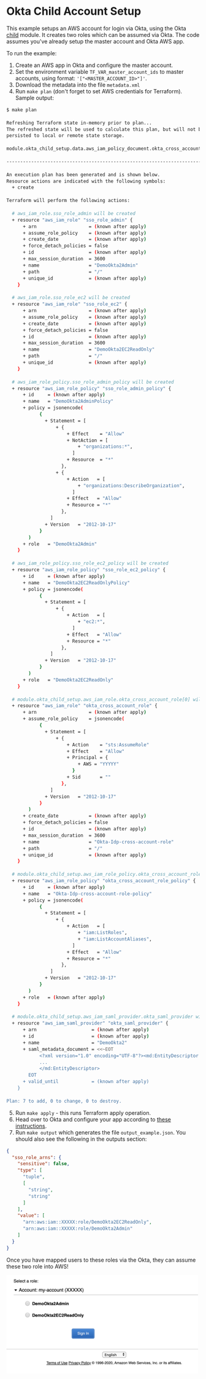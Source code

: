# Okta Child Account Setup

This example setups an AWS account for login via Okta, using the Okta  [child](../../modules/child) module. It creates two roles which can be assumed via Okta. 
The code assumes you've already setup the master account and Okta AWS app.

To run the example:
1) Create an AWS app in Okta and configure the master account.
2) Set the environment variable `TF_VAR_master_account_ids` to master accounts, using format: `'["<MASTER_ACCOUNT_ID>"]'`.
3) Download the metadata into the file `metadata.xml`
4) Run `make plan` (don't forget to set AWS credentials for Terraform). Sample output:

```bash
$ make plan

Refreshing Terraform state in-memory prior to plan...
The refreshed state will be used to calculate this plan, but will not be
persisted to local or remote state storage.

module.okta_child_setup.data.aws_iam_policy_document.okta_cross_account_role_assume_policy: Refreshing state...

------------------------------------------------------------------------

An execution plan has been generated and is shown below.
Resource actions are indicated with the following symbols:
  + create

Terraform will perform the following actions:

  # aws_iam_role.sso_role_admin will be created
  + resource "aws_iam_role" "sso_role_admin" {
      + arn                   = (known after apply)
      + assume_role_policy    = (known after apply)
      + create_date           = (known after apply)
      + force_detach_policies = false
      + id                    = (known after apply)
      + max_session_duration  = 3600
      + name                  = "DemoOkta2Admin"
      + path                  = "/"
      + unique_id             = (known after apply)
    }

  # aws_iam_role.sso_role_ec2 will be created
  + resource "aws_iam_role" "sso_role_ec2" {
      + arn                   = (known after apply)
      + assume_role_policy    = (known after apply)
      + create_date           = (known after apply)
      + force_detach_policies = false
      + id                    = (known after apply)
      + max_session_duration  = 3600
      + name                  = "DemoOkta2EC2ReadOnly"
      + path                  = "/"
      + unique_id             = (known after apply)
    }

  # aws_iam_role_policy.sso_role_admin_policy will be created
  + resource "aws_iam_role_policy" "sso_role_admin_policy" {
      + id     = (known after apply)
      + name   = "DemoOkta2AdminPolicy"
      + policy = jsonencode(
            {
              + Statement = [
                  + {
                      + Effect    = "Allow"
                      + NotAction = [
                          + "organizations:*",
                        ]
                      + Resource  = "*"
                    },
                  + {
                      + Action   = [
                          + "organizations:DescribeOrganization",
                        ]
                      + Effect   = "Allow"
                      + Resource = "*"
                    },
                ]
              + Version   = "2012-10-17"
            }
        )
      + role   = "DemoOkta2Admin"
    }

  # aws_iam_role_policy.sso_role_ec2_policy will be created
  + resource "aws_iam_role_policy" "sso_role_ec2_policy" {
      + id     = (known after apply)
      + name   = "DemoOkta2EC2ReadOnlyPolicy"
      + policy = jsonencode(
            {
              + Statement = [
                  + {
                      + Action   = [
                          + "ec2:*",
                        ]
                      + Effect   = "Allow"
                      + Resource = "*"
                    },
                ]
              + Version   = "2012-10-17"
            }
        )
      + role   = "DemoOkta2EC2ReadOnly"
    }

  # module.okta_child_setup.aws_iam_role.okta_cross_account_role[0] will be created
  + resource "aws_iam_role" "okta_cross_account_role" {
      + arn                   = (known after apply)
      + assume_role_policy    = jsonencode(
            {
              + Statement = [
                  + {
                      + Action    = "sts:AssumeRole"
                      + Effect    = "Allow"
                      + Principal = {
                          + AWS = "YYYYY"
                        }
                      + Sid       = ""
                    },
                ]
              + Version   = "2012-10-17"
            }
        )
      + create_date           = (known after apply)
      + force_detach_policies = false
      + id                    = (known after apply)
      + max_session_duration  = 3600
      + name                  = "Okta-Idp-cross-account-role"
      + path                  = "/"
      + unique_id             = (known after apply)
    }

  # module.okta_child_setup.aws_iam_role_policy.okta_cross_account_role_policy[0] will be created
  + resource "aws_iam_role_policy" "okta_cross_account_role_policy" {
      + id     = (known after apply)
      + name   = "Okta-Idp-cross-account-role-policy"
      + policy = jsonencode(
            {
              + Statement = [
                  + {
                      + Action   = [
                          + "iam:ListRoles",
                          + "iam:ListAccountAliases",
                        ]
                      + Effect   = "Allow"
                      + Resource = "*"
                    },
                ]
              + Version   = "2012-10-17"
            }
        )
      + role   = (known after apply)
    }

  # module.okta_child_setup.aws_iam_saml_provider.okta_saml_provider will be created
  + resource "aws_iam_saml_provider" "okta_saml_provider" {
      + arn                    = (known after apply)
      + id                     = (known after apply)
      + name                   = "DemoOkta2"
      + saml_metadata_document = <<~EOT
            <?xml version="1.0" encoding="UTF-8"?><md:EntityDescriptor entityID="http://www.okta.com/..." 
            ...
            </md:EntityDescriptor>
        EOT
      + valid_until            = (known after apply)
    }

Plan: 7 to add, 0 to change, 0 to destroy.
```

5) Run `make apply` -  this runs Terraform apply operation.
6) Head over to Okta and configure your app according to [these instructions](https://saml-doc.okta.com/SAML_Docs/How-to-Configure-SAML-2.0-for-Amazon-Web-Service#A-step4). 
7) Run `make output` which generates the file `output_example.json`. You should also see the following in the outputs section:

```json
{
  "sso_role_arns": {
    "sensitive": false,
    "type": [
      "tuple",
      [
        "string",
        "string"
      ]
    ],
    "value": [
      "arn:aws:iam::XXXXX:role/DemoOkta2EC2ReadOnly",
      "arn:aws:iam::XXXXX:role/DemoOkta2Admin"
    ]
  }
}
```
Once you have mapped users to these roles via the Okta, they can assume these two role into AWS!

<img width="500px" src="../../img/aws_login_2.png"/>
